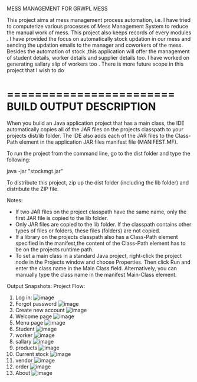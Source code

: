 MESS MANAGEMENT FOR GRWPL MESS

This project aims at mess management process automation, i.e. I have tried to computerize various processes of Mess Management System to reduce the manual work of mess. This project also keeps records of every modules .
I have provided the focus on automatically stock updation in our mess and sending the updation emails to the manager and coworkers of the mess.
Besides the automation of stock ,this application will offer the management of student details, worker details and supplier details too. I have worked on generating sallary slip of workers too . There is more future scope in this project that I wish to do 

========================
BUILD OUTPUT DESCRIPTION
========================

When you build an Java application project that has a main class, the IDE
automatically copies all of the JAR
files on the projects classpath to your projects dist/lib folder. The IDE
also adds each of the JAR files to the Class-Path element in the application
JAR files manifest file (MANIFEST.MF).

To run the project from the command line, go to the dist folder and
type the following:

java -jar "stockmgt.jar" 

To distribute this project, zip up the dist folder (including the lib folder)
and distribute the ZIP file.

Notes:

* If two JAR files on the project classpath have the same name, only the first
JAR file is copied to the lib folder.
* Only JAR files are copied to the lib folder.
If the classpath contains other types of files or folders, these files (folders)
are not copied.
* If a library on the projects classpath also has a Class-Path element
specified in the manifest,the content of the Class-Path element has to be on
the projects runtime path.
* To set a main class in a standard Java project, right-click the project node
in the Projects window and choose Properties. Then click Run and enter the
class name in the Main Class field. Alternatively, you can manually type the
class name in the manifest Main-Class element.

Output Snapshots:
Project Flow: ​
1) Log in:​
![image](https://github.com/niveditavb05/Digital-mess-management-GRWPL/assets/68593325/1cfba19f-9560-4cbf-aa7a-4122be2b101a)
2) Forgot  password​
![image](https://github.com/niveditavb05/Digital-mess-management-GRWPL/assets/68593325/14d076dc-987e-4b5b-871b-ff206c76cf93)
3) Create new account​
![image](https://github.com/niveditavb05/Digital-mess-management-GRWPL/assets/68593325/8aae441a-6867-4ff5-af00-cbf162ee3047)
4) Welcome page​
![image](https://github.com/niveditavb05/Digital-mess-management-GRWPL/assets/68593325/7362bb85-b40e-451f-922d-c1954f8ce8b1)
5) Menu page​
![image](https://github.com/niveditavb05/Digital-mess-management-GRWPL/assets/68593325/fb17a6d5-309e-46e7-8b98-a6813fd69b74)
6) Student​
![image](https://github.com/niveditavb05/Digital-mess-management-GRWPL/assets/68593325/85dfba84-3bd2-418d-983d-bfb2207b2db1)
7) worker​
![image](https://github.com/niveditavb05/Digital-mess-management-GRWPL/assets/68593325/d7bc827b-c170-4346-b793-32eaa43b32a3)
8) sallary​
![image](https://github.com/niveditavb05/Digital-mess-management-GRWPL/assets/68593325/c3ec4fcc-903d-424a-8cc6-e1ca3bb49693)
9) products​
![image](https://github.com/niveditavb05/Digital-mess-management-GRWPL/assets/68593325/e54dfea4-106e-44b0-8e3f-2ccd1759a9ef)
10) Current stock​
![image](https://github.com/niveditavb05/Digital-mess-management-GRWPL/assets/68593325/d85e5fa5-a03f-4db3-a8d5-71d32e83b057)
11) vendor​
![image](https://github.com/niveditavb05/Digital-mess-management-GRWPL/assets/68593325/360b1bb2-752c-451f-b0e4-863ee6073125)
12) order​
![image](https://github.com/niveditavb05/Digital-mess-management-GRWPL/assets/68593325/ebdde68b-a6a1-43cc-b3a9-c4d7460be4be)
13) About​
![image](https://github.com/niveditavb05/Digital-mess-management-GRWPL/assets/68593325/39b8db2e-98dd-4683-b8c6-195e51ef503f)

